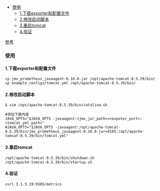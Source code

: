 
<!-- @import "[TOC]" {cmd="toc" depthFrom=1 depthTo=6 orderedList=false} -->
<!-- code_chunk_output -->

- [使用](#使用)
  - [1.下载exporter和配置文件](#1下载exporter和配置文件)
  - [2.修改启动脚本](#2修改启动脚本)
  - [3.重启tomcat](#3重启tomcat)
  - [4.验证](#4验证)

<!-- /code_chunk_output -->

[参考](https://github.com/prometheus/jmx_exporter)

### 使用

#### 1.下载exporter和配置文件
```shell
cp jmx_prometheus_javaagent-0.16.0.jar /opt/apache-tomcat-8.5.39/bin/
cp example_configs/tomcat.yml /opt/apache-tomcat-8.5.39/bin/
```

#### 2.修改启动脚本
```shell
$ vim /opt/apache-tomcat-8.5.39/bin/catalina.sh

#添加下面内容
JAVA_OPTS="$JAVA_OPTS -javaagent:<jmx_jar_path>=<expoter_port>:<tomcat_yml_path>"
#JAVA_OPTS="$JAVA_OPTS -javaagent:/opt/apache-tomcat-8.5.39/bin/jmx_prometheus_javaagent-0.16.0.jar=9105:/opt/apache-tomcat-8.5.39/bin/tomcat.yml"
```

#### 3.重启tomcat
```shell
/opt/apache-tomcat-8.5.39/bin/shutdown.sh
/opt/apache-tomcat-8.5.39/bin/startup.sh
```

#### 4.验证
```shell
curl 3.1.5.19:9105/metrics
```
